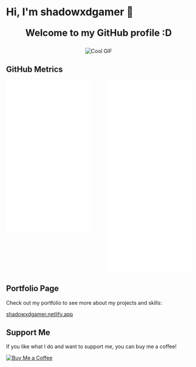 # Hi, I'm shadowxdgamer 👋

<div align="center">
    <p style="font-size: 1.8em;" ><strong>Welcome to my GitHub profile :D</strong></p>
  <!-- Insert a cool GIF here -->
  <img src="gifs/soloLeveling.gif" width="220px" alt="Cool GIF">
</div>

## GitHub Metrics

<!-- Display the metrics.svg file -->
  <img align="left" width="45%" src="metrics.svg" alt="GitHub Metrics">
  <img align="right" width="45%" src="anilist.svg" alt="Anime Metrics">
  
  <br clear="both">

## Portfolio Page

Check out my portfolio to see more about my projects and skills:

[shadowxdgamer.netlify.app](https://shadowxdgamer.netlify.app/)

## Support Me

If you like what I do and want to support me, you can buy me a coffee!

[![Buy Me a Coffee](https://img.shields.io/badge/Buy%20Me%20a%20Coffee-FFDD00?style=for-the-badge&logo=buy-me-a-coffee&logoColor=black)](https://www.buymeacoffee.com/shadowxdgamer)
